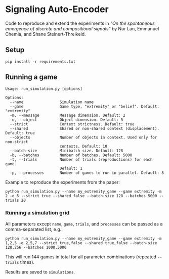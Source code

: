 # Signaling Auto-Encoder

Code to reproduce and extend the experiments in _"On the spontaneous emergence of discrete and compositional signals"_ by Nur Lan, Emmanuel Chemla, and Shane Steinert-Threlkeld.

## Setup

`pip install -r requirements.txt`

## Running a game

```
Usage: run_simulation.py [options]

Options:
  --name                Simulation name
  --game                Game type, "extremity" or "belief". Default: "extremity"
  -m, --message         Message dimension. Default: 2
  -o, --object          Object dimension. Default: 5
  --strict              Context strictness. Default: true
  --shared              Shared or non-shared context (displacement). Default: true
  --objects             Number of objects in context. Used only for non-strict
                        contexts. Default: 10
  --batch-size          Minibatch size. Default: 128
  -b, --batches         Number of batches. Default: 5000
  -t, --trials          Number of trials (reproductions) for each game.
                        Default: 1
  -p, --processes       Number of games to run in parallel. Default: 8
```

Example to reproduce the experiments from the paper:

`python run_simulation.py --name my_extremity_game --game extremity -m 2 -o 5 --strict true --shared false --batch-size 128 --batches 5000 --trials 20`


### Running a simulation grid

All parameters except `name`, `game`, `trials`, and `processes` can be passed as a comma-separated list, e.g.:

`python run_simulation.py --name my_extremity_game --game extremity -m 1,2,5 -o 2,5,7 --strict true,false --shared true,false --batch-size 128,256 --batches 1000,5000`

This will run 144 games in total for all parameter combinations (repeated `--trials` times).

Results are saved to `simulations`.
